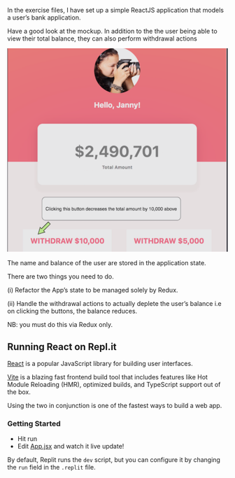 
In the exercise files, I have set up a simple ReactJS application that models a user’s bank application.

Have a good look at the mockup. In addition to the the user being able to view their total balance, they can also perform withdrawal actions

![image](image.png)

The name and balance of the user are stored in the application state.

There are two things you need to do.

(i) Refactor the App’s state to be managed solely by Redux.

(ii) Handle the withdrawal actions to actually deplete the user’s balance i.e on clicking the buttons, the balance reduces.

NB: you must do this via Redux only.

























## Running React on Repl.it

[React](https://reactjs.org/) is a popular JavaScript library for building user interfaces.

[Vite](https://vitejs.dev/) is a blazing fast frontend build tool that includes features like Hot Module Reloading (HMR), optimized builds, and TypeScript support out of the box.

Using the two in conjunction is one of the fastest ways to build a web app.

### Getting Started
- Hit run
- Edit [App.jsx](#src/App.jsx) and watch it live update!

By default, Replit runs the `dev` script, but you can configure it by changing the `run` field in the `.replit` file.